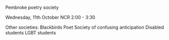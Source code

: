 Pembroke poetry society

Wednesday, 11th October NCR
2:00 - 3:30


Other societies:
Blackbirds Poet
Society of confusing anticipation 
Disabled students
LGBT students